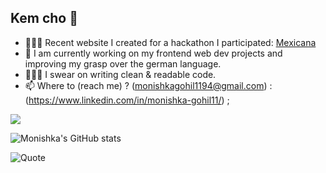 ## Kem cho 👋

- 👩🏻‍💻 Recent website I created for a hackathon I participated: [Mexicana](https://mexicana-el-hackathon.vercel.app/)
- 🌱 I am currently working on my frontend web dev projects and improving my grasp over the german language.
- 👩🏻‍🏫 I swear on writing clean & readable code.
- 📫 Where to (reach me) ? (monishkagohil1194@gmail.com) : (https://www.linkedin.com/in/monishka-gohil11/) ;


![](https://visitor-badge.glitch.me/badge?page_id=iampavangandhi.iampavangandhi&style=flat-square&color=0088cc)

![Monishka's GitHub stats](https://github-readme-stats.vercel.app/api?username=Monishka11&count_private=true&theme=highcontrast&show_icons=true)

![Quote](https://github-readme-quotes.herokuapp.com/quote?theme=dark)



<!--
**Monishka11/Monishka11** is a ✨ _special_ ✨ repository because its `README.md` (this file) appears on your GitHub profile.

Here are some ideas to get you started:

- 🔭 I’m currently working on ...
- 🌱 I’m currently learning ...
- 👯 I’m looking to collaborate on ...
- 🤔 I’m looking for help with ...
- 💬 Ask me about ...
- 📫 How to reach me: ...
- 😄 Pronouns: ...
- ⚡ Fun fact: ...


- 💬 Ask me about my interest in basic law, we may end up working together.

- ![Metrics](https://metrics.lecoq.io/Monishka11?template=classic&config.timezone=Europe%2FBerlin)

![](https://visitor-badge.glitch.me/badge?page_id=iampavangandhi.iampavangandhi&style=flat-square&color=0088cc)

![Quote](https://github-readme-quotes.herokuapp.com/quote?theme=dark&animation=grow_out_in)


[![Top Langs](https://github-readme-stats.vercel.app/api/top-langs/?username=Monishka11&langs_count=10&theme=highcontrast&show_icons=true)](https://github.com/Monishka11/github-readme-stats)



![Monishka's github stats](https://github-readme-stats.vercel.app/api?username=Monishka11)

For language pie chart: 
<iframe width="600" height="600" src="https://ionicabizau.github.io/github-profile-languages/api.html?Monishka11" frameborder="0"></iframe>

For adding tools and it's names:
![](https://img.shields.io/badge/<WORD_ON_LEFT>-<WORD_ON_RIGHT>-informational?style=flat&logo=<LOGO_NAME>&logoColor=white&color=2bbc8a)



-->
